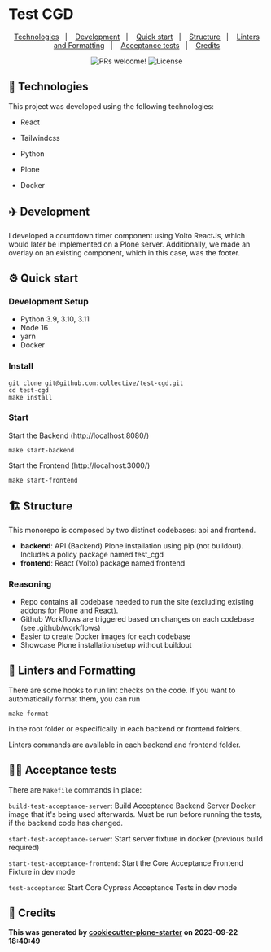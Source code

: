 # Test CGD

<p align="center">
  <a href="#🚀-technologies">Technologies</a>&nbsp;&nbsp;&nbsp;|&nbsp;&nbsp;&nbsp;
  <a href="#✈️-development">Development</a>&nbsp;&nbsp;&nbsp;|&nbsp;&nbsp;&nbsp;
  <a href="#⚙️-quick-start">Quick start</a>&nbsp;&nbsp;&nbsp;|&nbsp;&nbsp;&nbsp;
  <a href="#🏗️-structure">Structure</a>&nbsp;&nbsp;&nbsp;|&nbsp;&nbsp;&nbsp;
  <a href="#📒-linters-and-formatting">Linters and Formatting</a>&nbsp;&nbsp;&nbsp;|&nbsp;&nbsp;&nbsp;
  <a href="#👨‍🏫-acceptance-tests">Acceptance tests</a>&nbsp;&nbsp;&nbsp;|&nbsp;&nbsp;&nbsp;
  <a href="#📓-credits">Credits</a>
</p>

<p align="center">

  <img src="https://img.shields.io/static/v1?label=PRs&message=welcome&color=49AA26 labelColor=000000" alt="PRs welcome!" />

  <img alt="License" src="https://img.shields.io/static/v1?label=license&message=MIT&color=49AA26&labelColor=000000">

</p>

## 🚀 Technologies

This project was developed using the following technologies:

- React

- Tailwindcss

- Python

- Plone

- Docker

## ✈️ Development

I developed a countdown timer component using Volto ReactJs, which would later be implemented on a Plone server. Additionally, we made an overlay on an existing component, which in this case, was the footer.

## ⚙️ Quick start

### Development Setup

- Python 3.9, 3.10, 3.11
- Node 16
- yarn
- Docker

### Install

```shell
git clone git@github.com:collective/test-cgd.git
cd test-cgd
make install
```

### Start

Start the Backend (http://localhost:8080/)

```shell
make start-backend
```

Start the Frontend (http://localhost:3000/)

```shell
make start-frontend
```

## 🏗️ Structure

This monorepo is composed by two distinct codebases: api and frontend.

- **backend**: API (Backend) Plone installation using pip (not buildout). Includes a policy package named test_cgd
- **frontend**: React (Volto) package named frontend

### Reasoning

- Repo contains all codebase needed to run the site (excluding existing addons for Plone and React).
- Github Workflows are triggered based on changes on each codebase (see .github/workflows)
- Easier to create Docker images for each codebase
- Showcase Plone installation/setup without buildout

## 📒 Linters and Formatting

There are some hooks to run lint checks on the code. If you want to automatically format them, you can run

`make format`

in the root folder or especifically in each backend or frontend folders.

Linters commands are available in each backend and frontend folder.

## 👨‍🏫 Acceptance tests

There are `Makefile` commands in place:

`build-test-acceptance-server`: Build Acceptance Backend Server Docker image that it's being used afterwards. Must be run before running the tests, if the backend code has changed.

`start-test-acceptance-server`: Start server fixture in docker (previous build required)

`start-test-acceptance-frontend`: Start the Core Acceptance Frontend Fixture in dev mode

`test-acceptance`: Start Core Cypress Acceptance Tests in dev mode

## 📓 Credits

**This was generated by [cookiecutter-plone-starter](https://github.com/collective/cookiecutter-plone-starter) on 2023-09-22 18:40:49**
